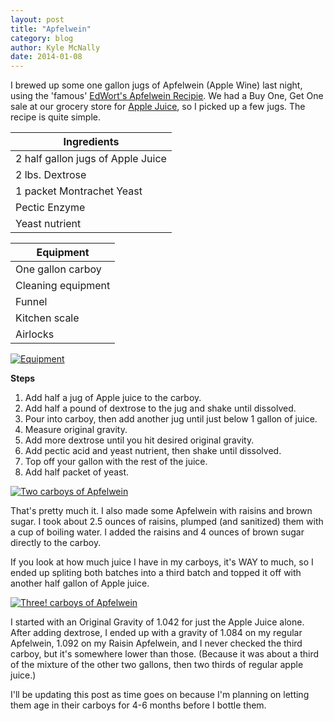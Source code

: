 ```yaml
---
layout: post
title: "Apfelwein"
category: blog
author: Kyle McNally
date: 2014-01-08
---
```


I brewed up some one gallon jugs of Apfelwein (Apple Wine) last night, using the 'famous' [EdWort's Apfelwein Recipie][1]. We had a Buy One, Get One sale at our grocery store for [Apple Juice][2], so I picked up a few jugs. The recipe is quite simple.

| Ingredients                            |
| -------------------------------------- |
| 2 half gallon jugs of Apple Juice      |
| 2 lbs. Dextrose                        |
| 1 packet Montrachet Yeast              |
| Pectic Enzyme                          |
| Yeast nutrient                         |

| Equipment          |
| ------------------ |
| One gallon carboy  |
| Cleaning equipment |
| Funnel             |
| Kitchen scale      |
| Airlocks           |

[![Equipment](https://farm8.staticflickr.com/7387/11840060904_2f8808f3b7_z.jpg)](https://secure.flickr.com/photos/sparticuz/11840060904/)

**Steps**

1. Add half a jug of Apple juice to the carboy.
1. Add half a pound of dextrose to the jug and shake until dissolved.
1. Pour into carboy, then add another jug until just below 1 gallon of juice.
1. Measure original gravity.
1. Add more dextrose until you hit desired original gravity.
1. Add pectic acid and yeast nutrient, then shake until dissolved.
1. Top off your gallon with the rest of the juice.
1. Add half packet of yeast.

[![Two carboys of Apfelwein](https://farm8.staticflickr.com/7346/11840427606_08eb5c3534_z.jpg)](https://secure.flickr.com/photos/sparticuz/11840427606/)

That's pretty much it. I also made some Apfelwein with raisins and brown sugar. I took about 2.5 ounces of raisins, plumped (and sanitized) them with a cup of boiling water. I added the raisins and 4 ounces of brown sugar directly to the carboy.

If you look at how much juice I have in my carboys, it's WAY to much, so I ended up spliting both batches into a third batch and topped it off with another half gallon of Apple juice.

[![Three! carboys of Apfelwein](https://farm4.staticflickr.com/3795/11840064744_5fd5747e45_z.jpg)](https://secure.flickr.com/photos/sparticuz/11840064744/)

I started with an Original Gravity of 1.042 for just the Apple Juice alone. After adding dextrose, I ended up with a gravity of 1.084 on my regular Apfelwein, 1.092 on my Raisin Apfelwein, and I never checked the third carboy, but it's somewhere lower than those. (Because it was about a third of the mixture of the other two gallons, then two thirds of regular apple juice.)

I'll be updating this post as time goes on because I'm planning on letting them age in their carboys for 4-6 months before I bottle them.

[1]: http://www.homebrewtalk.com/f25/man-i-love-apfelwein-14860/
[2]: http://www.whitehousefoods.com/Products/Apple-Juice/64oz-White-House-Premium-(Fresh-Pressed)-Juice.aspx